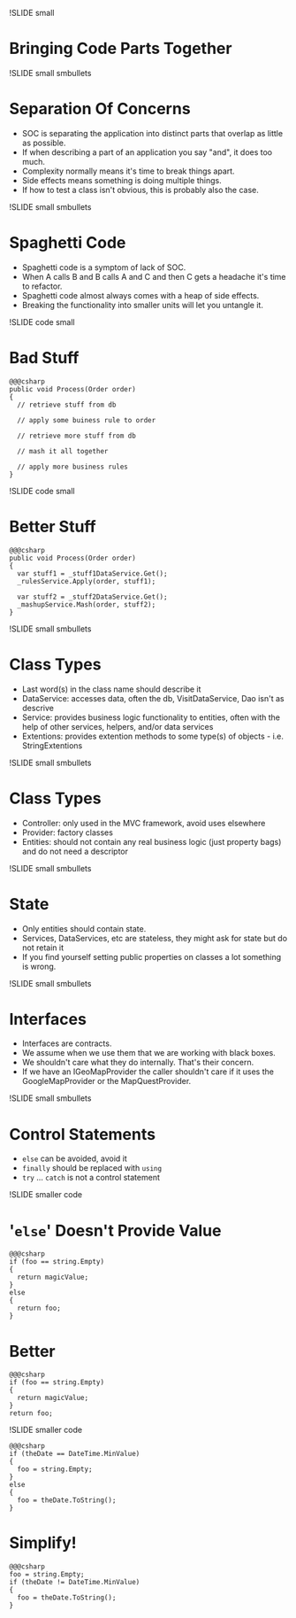 !SLIDE small
# Bringing Code Parts Together #


!SLIDE small smbullets
# Separation Of Concerns #
* SOC is separating the application into distinct parts that overlap as little as possible.
* If when describing a part of an application you say "and", it does too much.
* Complexity normally means it's time to break things apart.
* Side effects means something is doing multiple things. 
* If how to test a class isn't obvious, this is probably also the case. 

!SLIDE small smbullets
# Spaghetti Code #
* Spaghetti code is a symptom of lack of SOC.
* When A calls B and B calls A and C and then C gets a headache it's time to refactor.
* Spaghetti code almost always comes with a heap of side effects.
* Breaking the functionality into smaller units will let you untangle it.

!SLIDE code small
# Bad Stuff #
    @@@csharp
    public void Process(Order order)
    {
      // retrieve stuff from db
      
      // apply some buiness rule to order

      // retrieve more stuff from db

      // mash it all together

      // apply more business rules
    }

!SLIDE code small
# Better Stuff #
    @@@csharp
    public void Process(Order order)
    {
      var stuff1 = _stuff1DataService.Get();
      _rulesService.Apply(order, stuff1);

      var stuff2 = _stuff2DataService.Get();
      _mashupService.Mash(order, stuff2);
    }

!SLIDE small smbullets
# Class Types #

* Last word(s) in the class name should describe it
* DataService: accesses data, often the db, VisitDataService, Dao isn't as descrive
* Service: provides business logic functionality to entities, often with the help of other services, helpers, and/or data services
* Extentions: provides extention methods to some type(s) of objects - i.e. StringExtentions

!SLIDE small smbullets
# Class Types #

* Controller: only used in the MVC framework, avoid uses elsewhere
* Provider: factory classes
* Entities: should not contain any real business logic (just property bags) and do not need a descriptor

!SLIDE small smbullets
# State #
* Only entities should contain state.
* Services, DataServices, etc are stateless, they might ask for state but do not retain it
* If you find yourself setting public properties on classes a lot something is wrong.

!SLIDE small smbullets
# Interfaces #
* Interfaces are contracts.  
* We assume when we use them that we are working with black boxes.  
* We shouldn't care what they do internally.  That's their concern.
* If we have an IGeoMapProvider the caller shouldn't care if it uses the GoogleMapProvider or the MapQuestProvider.

!SLIDE small smbullets
# Control Statements

* `else` can be avoided, avoid it
* `finally` should be replaced with `using`
* `try` ... `catch` is not a control statement

!SLIDE smaller code
# '`else`' Doesn't Provide Value

    @@@csharp
    if (foo == string.Empty)
    {
      return magicValue;
    }
    else
    {
      return foo;
    }

# Better
    @@@csharp
    if (foo == string.Empty)
    {
      return magicValue;
    }
    return foo;

!SLIDE smaller code

    @@@csharp
    if (theDate == DateTime.MinValue)
    {
      foo = string.Empty;
    }
    else
    {
      foo = theDate.ToString();
    }

# Simplify!

    @@@csharp
    foo = string.Empty;
    if (theDate != DateTime.MinValue)
    {
      foo = theDate.ToString();
    }
